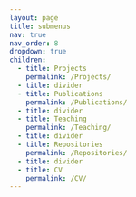```yaml
---
layout: page
title: submenus
nav: true
nav_order: 8
dropdown: true
children:
  - title: Projects
    permalink: /Projects/
  - title: divider
  - title: Publications
    permalink: /Publications/
  - title: divider
  - title: Teaching
    permalink: /Teaching/
  - title: divider
  - title: Repositories
    permalink: /Repositories/
  - title: divider
  - title: CV
    permalink: /CV/
---
```

